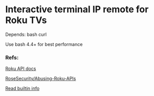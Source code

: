 # Interactive terminal IP remote for Roku TVs
Depends: bash curl

Use bash 4.4+ for best performance

### Refs:

[Roku API docs](https://sdkdocs-archive.roku.com/External-Control-API_1611563.html)

[RoseSecurity/Abusing-Roku-APIs](https://github.com/RoseSecurity/Abusing-Roku-APIs)

[Read builtin info](https://stackoverflow.com/a/44748333)
